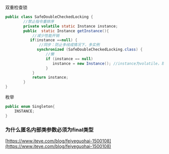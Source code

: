 双重检查锁

```java
public class SafeDoubleCheckedLocking {
    	//禁止指令重排序
        private volatile static Instance instance;
        public  static Instance getInstance(){
            //减少性能开销
           if(instance ==null) {
               //同步：防止多线成情况下，多实例
              synchronized (SafeDoubleCheckedLocking.class) {
                  //懒
                  if (instance == null)
                     instance = new Instance(); //instance为volatile，现在没问题了
                  }
            }
            return instance;
        }
}
```

枚举

```java
public enum Singleton{
    INSTANCE;
}
```

### 为什么匿名内部类参数必须为final类型

[https://www.iteye.com/blog/feiyeguohai-1500108](https://www.iteye.com/blog/feiyeguohai-1500108)